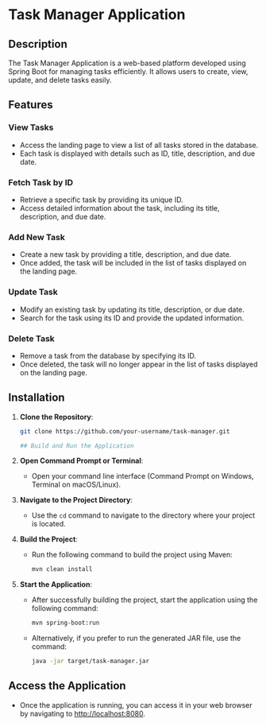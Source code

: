 # Task Manager Application

## Description

The Task Manager Application is a web-based platform developed using Spring Boot for managing tasks efficiently. It allows users to create, view, update, and delete tasks easily.

## Features

### View Tasks

- Access the landing page to view a list of all tasks stored in the database.
- Each task is displayed with details such as ID, title, description, and due date.

### Fetch Task by ID

- Retrieve a specific task by providing its unique ID.
- Access detailed information about the task, including its title, description, and due date.

### Add New Task

- Create a new task by providing a title, description, and due date.
- Once added, the task will be included in the list of tasks displayed on the landing page.

### Update Task

- Modify an existing task by updating its title, description, or due date.
- Search for the task using its ID and provide the updated information.

### Delete Task

- Remove a task from the database by specifying its ID.
- Once deleted, the task will no longer appear in the list of tasks displayed on the landing page.

## Installation

1. **Clone the Repository**: 
   ```bash
   git clone https://github.com/your-username/task-manager.git

   ## Build and Run the Application

2. **Open Command Prompt or Terminal**: 
   - Open your command line interface (Command Prompt on Windows, Terminal on macOS/Linux).

3. **Navigate to the Project Directory**: 
   - Use the `cd` command to navigate to the directory where your project is located.

4. **Build the Project**:
   - Run the following command to build the project using Maven:
     ```bash
     mvn clean install
     ```

5. **Start the Application**:
   - After successfully building the project, start the application using the following command:
     ```bash
     mvn spring-boot:run
     ```
   - Alternatively, if you prefer to run the generated JAR file, use the command:
     ```bash
     java -jar target/task-manager.jar
     ```

## Access the Application

- Once the application is running, you can access it in your web browser by navigating to [http://localhost:8080](http://localhost:8080).



